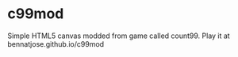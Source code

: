 c99mod
======
Simple HTML5 canvas modded from game called count99. Play it at bennatjose.github.io/c99mod
